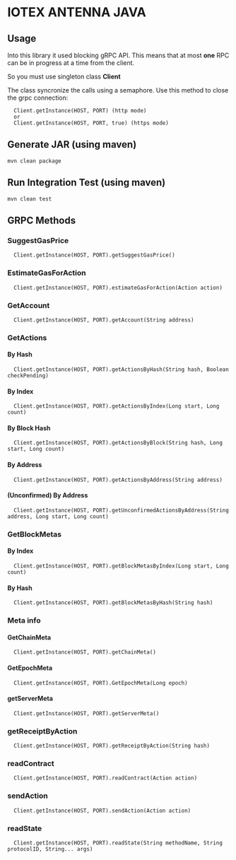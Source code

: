 # IOTEX ANTENNA JAVA

## Usage

Into this library it used blocking gRPC API. This means that at most **one** RPC can be in progress at a time from the client. 

So you must use singleton class **Client** 

The class syncronize the calls using a semaphore. Use this method to close the grpc connection:

```
  Client.getInstance(HOST, PORT) (http mode)
  or
  Client.getInstance(HOST, PORT, true) (https mode)
```

## Generate JAR (using maven)

```
mvn clean package
```

## Run Integration Test (using maven)

```
mvn clean test
```

## GRPC Methods

### SuggestGasPrice

```
  Client.getInstance(HOST, PORT).getSuggestGasPrice()
```

### EstimateGasForAction

```
  Client.getInstance(HOST, PORT).estimateGasForAction(Action action)
```

### GetAccount

```
  Client.getInstance(HOST, PORT).getAccount(String address)
```

### GetActions

#### By Hash

```
  Client.getInstance(HOST, PORT).getActionsByHash(String hash, Boolean checkPending)
```


#### By Index

```
  Client.getInstance(HOST, PORT).getActionsByIndex(Long start, Long count)
```

#### By Block Hash

```
  Client.getInstance(HOST, PORT).getActionsByBlock(String hash, Long start, Long count)
```

#### By Address

```
  Client.getInstance(HOST, PORT).getActionsByAddress(String address)
```

#### (Unconfirmed) By Address

```
  Client.getInstance(HOST, PORT).getUnconfirmedActionsByAddress(String address, Long start, Long count)
```

### GetBlockMetas

#### By Index

```
  Client.getInstance(HOST, PORT).getBlockMetasByIndex(Long start, Long count)
```

#### By Hash

```
  Client.getInstance(HOST, PORT).getBlockMetasByHash(String hash)
```

### Meta info

#### GetChainMeta

```
  Client.getInstance(HOST, PORT).getChainMeta()
```

#### GetEpochMeta

```
  Client.getInstance(HOST, PORT).GetEpochMeta(Long epoch)
```

#### getServerMeta

```
  Client.getInstance(HOST, PORT).getServerMeta()
```

### getReceiptByAction

```
  Client.getInstance(HOST, PORT).getReceiptByAction(String hash)
```

### readContract

```
  Client.getInstance(HOST, PORT).readContract(Action action)
```

### sendAction

```
  Client.getInstance(HOST, PORT).sendAction(Action action)
```

### readState

```
  Client.getInstance(HOST, PORT).readState(String methodName, String protocolID, String... args)
```